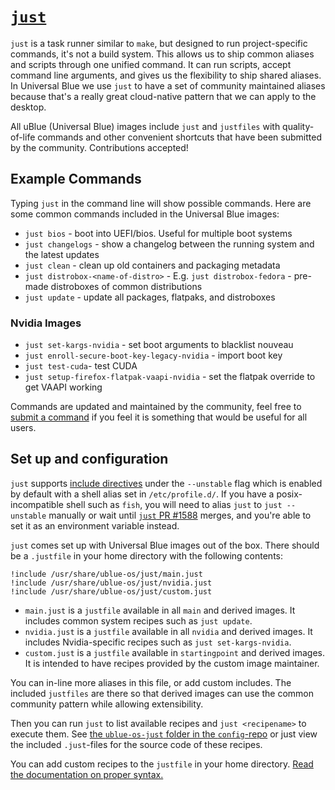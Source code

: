 # [`just`](https://just.systems)

`just` is a task runner similar to `make`, but designed to run project-specific commands, it's not a build system. This allows us to ship common aliases and scripts through one unified command. It can run scripts, accept command line arguments, and gives us the flexibility to ship shared aliases. In Universal Blue we use `just` to have a set of community maintained aliases because that's a really great cloud-native pattern that we can apply to the desktop.

All uBlue (Universal Blue) images include `just` and `justfiles` with quality-of-life commands and other convenient shortcuts that have been submitted by the community. Contributions accepted!

## Example Commands

Typing `just` in the command line will show possible commands. Here are some common commands included in the Universal Blue images:

- `just bios` - boot into UEFI/bios. Useful for multiple boot systems
- `just changelogs` - show a changelog between the running system and the latest updates
- `just clean` - clean up old containers and packaging metadata
- `just distrobox-<name-of-distro>` - E.g. `just distrobox-fedora` - pre-made distroboxes of common distributions
- `just update` - update all packages, flatpaks, and distroboxes

### Nvidia Images

- `just set-kargs-nvidia` - set boot arguments to blacklist nouveau
- `just enroll-secure-boot-key-legacy-nvidia` - import boot key
- `just test-cuda`- test CUDA
- `just setup-firefox-flatpak-vaapi-nvidia` - set the flatpak override to get VAAPI working

Commands are updated and maintained by the community, feel free to [submit a command](https://github.com/ublue-os/config/tree/main/build/ublue-os-just) if you feel it is something that would be useful for all users.

## Set up and configuration

`just` supports [include directives](https://just.systems/man/en/chapter_52.html) under the `--unstable` flag which is enabled by default with a shell alias set in `/etc/profile.d/`. If you have a posix-incompatible shell such as `fish`, you will need to alias `just` to `just --unstable` manually or wait until [`just` PR #1588](https://github.com/casey/just/pull/1588) merges, and you're able to set it as an environment variable instead.

`just` comes set up with Universal Blue images out of the box. There should be a `.justfile` in your home directory with the following contents:

```just
!include /usr/share/ublue-os/just/main.just
!include /usr/share/ublue-os/just/nvidia.just
!include /usr/share/ublue-os/just/custom.just
```

- `main.just` is a `justfile` available in all `main` and derived images. It includes common system recipes such as `just update`.
- `nvidia.just` is a `justfile` available in all `nvidia` and derived images. It includes Nvidia-specific recipes such as `just set-kargs-nvidia`.
- `custom.just` is a `justfile` available in `startingpoint` and derived images. It is intended to have recipes provided by the custom image maintainer.

You can in-line more aliases in this file, or add custom includes. The included `justfiles` are there so that derived images can use the common community pattern while allowing extensibility.  

Then you can run `just` to list available recipes and `just <recipename>` to execute them. See [the `ublue-os-just` folder in the `config`-repo](https://github.com/ublue-os/config/tree/main/build/ublue-os-just) or just view the included `.just`-files for the source code of these recipes.

You can add custom recipes to the `justfile` in your home directory. [Read the documentation on proper syntax.](https://just.systems/man/en/chapter_18.html)
